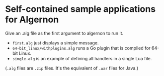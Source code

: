 Self-contained sample applications for Algernon
===============================================

Give an .alg file as the first argument to algernon to run it.

* `first.alg` just displays a simple message.
* `64-bit_linux/withplugins.alg` runs a Go plugin that is compiled for 64-bit Linux.
* `single.alg` is an example of defining all handlers in a single Lua file.

(`.alg` files are `.zip` files. It's the equivalent of `.war` files for Java.)
